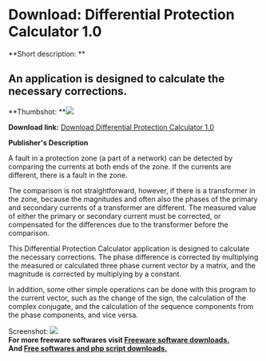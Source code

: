 # Download: Differential Protection Calculator 1.0

**Short description: **

## An application is designed to calculate the necessary corrections.

  
**Thumbshot: **![](http://www.freewarefiles.com/screenshot/dprotcalc_md.gif)   
  
**Download link:** [Download Differential Protection Calculator 1.0](http://freesoftwares.boysofts.com/Differential-Protection-Calculator_program_25488.html)  
  

**Publisher's Description**  
  

A fault in a protection zone (a part of a network) can be detected by
comparing the currents at both ends of the zone. If the currents are
different, there is a fault in the zone.

The comparison is not straightforward, however, if there is a transformer in
the zone, because the magnitudes and often also the phases of the primary and
secondary currents of a transformer are different. The measured value of
either the primary or secondary current must be corrected, or compensated for
the differences due to the transformer before the comparison.

This Differential Protection Calculator application is designed to calculate
the necessary corrections. The phase difference is corrected by multiplying
the measured or calculated three phase current vector by a matrix, and the
magnitude is corrected by multiplying by a constant.

In addition, some other simple operations can be done with this program to the
current vector, such as the change of the sign, the calculation of the complex
conjugate, and the calculation of the sequence components from the phase
components, and vice versa.

  
  
Screenshot: ![](http://www.freewarefiles.com/screenshot/dprotcalc.gif)  
**For more freeware softwares visit [Freeware software downloads.](http://freesoftwares.boysofts.com/)**   
**And [Free softwares and php script downloads.](http://www.boysofts.com/)**

